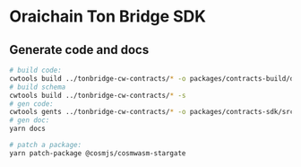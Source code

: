 # Oraichain Ton Bridge SDK

## Generate code and docs

```bash
# build code:
cwtools build ../tonbridge-cw-contracts/* -o packages/contracts-build/data
# build schema
cwtools build ../tonbridge-cw-contracts/* -s
# gen code:
cwtools gents ../tonbridge-cw-contracts/* -o packages/contracts-sdk/src
# gen doc:
yarn docs

# patch a package:
yarn patch-package @cosmjs/cosmwasm-stargate
```
